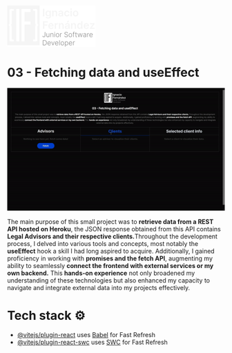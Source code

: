 ![Ignacio Fernandez logo](https://raw.githubusercontent.com/ignfer/React-projects/main/03-FetchingData/src/assets/IF_logo.png)
# 03 - Fetching data and useEffect
![demo](https://raw.githubusercontent.com/ignfer/React-projects/main/03-FetchingData/src/assets/demo.gif)

The main purpose of this small project was to <strong>retrieve data from a REST API hosted on Heroku</strong>, the JSON response obtained from this API contains <strong>Legal Advisors and their respective clients.</strong>Throughout the development process, I delved into various tools and concepts, most notably the <strong>useEffect</strong> hook a skill I had long  aspired to acquire. Additionally, I gained proficiency in working with <strong>promises and the fetch API</strong>, augmenting my ability to seamlessly <strong>connect the frontend with external services or my own backend.</strong> This <strong>hands-on experience</strong> not only broadened my understanding of these technologies but also enhanced my  capacity to navigate and integrate external data into my projects effectively.

# Tech stack ⚙️
- [@vitejs/plugin-react](https://github.com/vitejs/vite-plugin-react/blob/main/packages/plugin-react/README.md) uses [Babel](https://babeljs.io/) for Fast Refresh
- [@vitejs/plugin-react-swc](https://github.com/vitejs/vite-plugin-react-swc) uses [SWC](https://swc.rs/) for Fast Refresh
